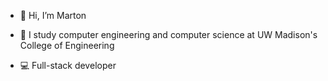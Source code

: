 - 👋 Hi, I’m Marton

- 🌱 I study computer engineering and computer science at UW Madison's College of Engineering

- 💻 Full-stack developer

